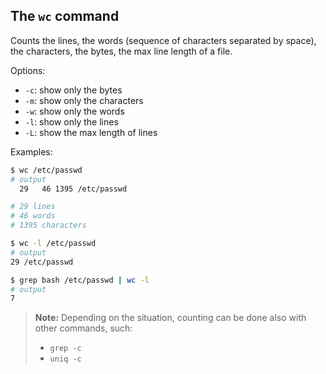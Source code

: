 ## The `wc` command
Counts the lines, the words (sequence of characters separated by space), the characters, the bytes, the max line length of a file.

Options:
- `-c`: show only the bytes
- `-m`: show only the characters
- `-w`: show only the words
- `-l`: show only the lines
- `-L`: show the max length of lines

Examples:
```bash
$ wc /etc/passwd
# output
  29   46 1395 /etc/passwd

# 29 lines
# 46 words
# 1395 characters

$ wc -l /etc/passwd
# output
29 /etc/passwd

$ grep bash /etc/passwd | wc -l
# output
7
```

>**Note:** Depending on the situation, counting can be done also with other commands, such:
>- `grep -c`
>- `uniq -c`


